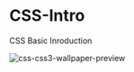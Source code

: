 # CSS-Intro
CSS Basic Inroduction


![css-css3-wallpaper-preview](https://user-images.githubusercontent.com/80274745/169580164-6b3f64c4-a9a9-4a66-9daf-580bf254042e.jpg)
